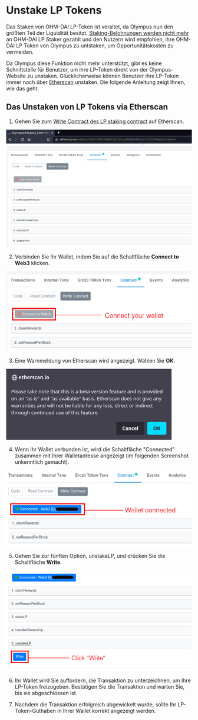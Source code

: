 # Unstake LP Tokens

Das Staken von OHM-DAI LP-Token ist veraltet, da Olympus nun den größten Teil der Liquidität besitzt. [Staking-Belohnungen werden nicht mehr](https://scattershot.page/#/olympusdao.eth/proposal/QmRhBupfD53yBothJ6EarEiL6ztVjSPSfTHRWEpVE7oq3g) an OHM-DAI LP Staker gezahlt und den Nutzern wird empfohlen, ihre OHM-DAI LP Token von Olympus zu untstaken, um Opportunitätskosten zu vermeiden.

Da Olympus diese Funktion nicht mehr unterstützt, gibt es keine Schnittstelle für Benutzer, um ihre LP-Token direkt von der Olympus-Website zu unstaken. Glücklicherweise können Benutzer ihre LP-Token immer noch über [Etherscan](https://etherscan.io/) unstaken. Die folgende Anleitung zeigt Ihnen, wie das geht.

## Das Unstaken von LP Tokens via Etherscan

1. Gehen Sie zum [Write Contract des LP staking contract](https://etherscan.io/address/0xF11f0F078BfaF05a28Eac345Bb84fcb2a3722223#writeContract) auf Etherscan.

![Gehen Sie zum Abschnitt Write Contract](../.gitbook/assets/write_contract.png)

2. Verbinden Sie Ihr Wallet, indem Sie auf die Schaltfläche **Connect to Web3** klicken.

![Verbinden Sie Ihren Wallet](../.gitbook/assets/connect_wallet.png)

3. Eine Warnmeldung von Etherscan wird angezeigt. Wählen Sie **OK**.

![Warnmeldung ignorieren](../.gitbook/assets/warning.png)

4. Wenn Ihr Wallet verbunden ist, wird die Schaltfläche "Connected" zusammen mit Ihrer Walletadresse angezeigt \(im folgenden Screenshot unkenntlich gemacht\).

![Wallet ist verbunden](../.gitbook/assets/wallet_connected.png)

5. Gehen Sie zur fünften Option, unstakeLP, und drücken Sie die Schaltfläche **Write**.

![Dr&#xFC;cke &quot;Write&quot;](../.gitbook/assets/write.png)

6. Ihr Wallet wird Sie auffordern, die Transaktion zu unterzeichnen, um Ihre LP-Token freizugeben. Bestätigen Sie die Transaktion und warten Sie, bis sie abgeschlossen ist.

7. Nachdem die Transaktion erfolgreich abgewickelt wurde, sollte Ihr LP-Token-Guthaben in Ihrer Wallet korrekt angezeigt werden.

